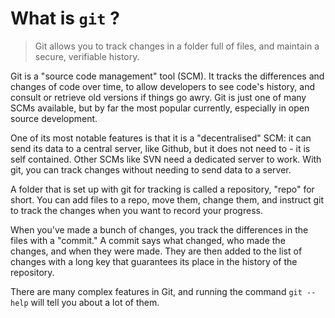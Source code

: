 # What is `git` ?

> Git allows you to track changes in a folder full of files, and maintain a secure, verifiable history.

Git is a "source code management" tool (SCM). It tracks the differences and changes of code over time, to allow developers to see code's history, and consult or retrieve old versions if things go awry. Git is just one of many SCMs available, but by far the most popular currently, especially in open source development.

One of its most notable features is that it is a "decentralised" SCM: it can send its data to a central server, like Github, but it does not need to - it is self contained. Other SCMs like SVN need a dedicated server to work. With git, you can track changes without needing to send data to a server.

A folder that is set up with git for tracking is called a repository, "repo" for short. You can add files to a repo, move them, change them, and instruct git to track the changes when you want to record your progress.

When you've made a bunch of changes, you track the differences in the files with a "commit." A commit says what changed, who made the changes, and when they were made. They are then added to the list of changes with a long key that guarantees its place in the history of the repository.

There are many complex features in Git, and running the command `git --help` will tell you about a lot of them.